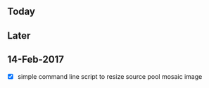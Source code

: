
Today
-----

Later
-----

14-Feb-2017
-----------
- [x] simple command line script to resize source pool mosaic image

